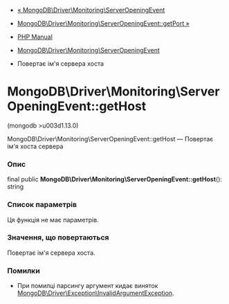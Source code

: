 - [«
MongoDB\Driver\Monitoring\ServerOpeningEvent](class.mongodb-driver-monitoring-serveropeningevent.md)
- [MongoDB\Driver\Monitoring\ServerOpeningEvent::getPort
»](mongodb-driver-monitoring-serveropeningevent.getport.md)

- [PHP Manual](index.md)
- [MongoDB\Driver\Monitoring\ServerOpeningEvent](class.mongodb-driver-monitoring-serveropeningevent.md)
- Повертає ім'я сервера хоста

# MongoDB\Driver\Monitoring\ServerOpeningEvent::getHost

(mongodb \>u003d1.13.0)

MongoDB\Driver\Monitoring\ServerOpeningEvent::getHost — Повертає ім'я
хоста сервера

### Опис

final public
**MongoDB\Driver\Monitoring\ServerOpeningEvent::getHost**(): string

### Список параметрів

Ця функція не має параметрів.

### Значення, що повертаються

Повертає ім'я сервера хоста.

### Помилки

- При помилці парсингу аргумент кидає виняток
[MongoDB\Driver\Exception\InvalidArgumentException](class.mongodb-driver-exception-invalidargumentexception.md).
